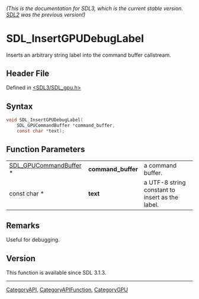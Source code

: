 ###### (This is the documentation for SDL3, which is the current stable version. [SDL2](https://wiki.libsdl.org/SDL2/) was the previous version!)
# SDL_InsertGPUDebugLabel

Inserts an arbitrary string label into the command buffer callstream.

## Header File

Defined in [<SDL3/SDL_gpu.h>](https://github.com/libsdl-org/SDL/blob/main/include/SDL3/SDL_gpu.h)

## Syntax

```c
void SDL_InsertGPUDebugLabel(
    SDL_GPUCommandBuffer *command_buffer,
    const char *text);
```

## Function Parameters

|                                                |                    |                                                 |
| ---------------------------------------------- | ------------------ | ----------------------------------------------- |
| [SDL_GPUCommandBuffer](SDL_GPUCommandBuffer) * | **command_buffer** | a command buffer.                               |
| const char *                                   | **text**           | a UTF-8 string constant to insert as the label. |

## Remarks

Useful for debugging.

## Version

This function is available since SDL 3.1.3.

----
[CategoryAPI](CategoryAPI), [CategoryAPIFunction](CategoryAPIFunction), [CategoryGPU](CategoryGPU)

